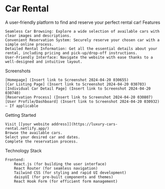 # Car Rental 

A user-friendly platform to find and reserve your perfect rental car!
Features

    Seamless Car Browsing: Explore a wide selection of available cars with clear images and descriptions.
    Convenient Reservation System: Securely reserve your chosen car with a simple online process.
    Detailed Rental Information: Get all the essential details about your rental, including pricing and pick-up/drop-off instructions.
    User-Friendly Interface: Navigate the website with ease thanks to a well-designed and intuitive layout.

Screenshots

    [Homepage] (Insert link to Screenshot 2024-04-20 030655)
    [Car Listing Page] (Insert link to Screenshot 2024-04-20 030703)
    [Individual Car Detail Page] (Insert link to Screenshot 2024-04-20 030740)
    [Reservation Process] (Insert link to Screenshot 2024-04-20 030807)
    [User Profile/Dashboard] (Insert link to Screenshot 2024-04-20 030932) – If applicable

Getting Started

    Visit [[your website address]](https://luxury-cars-rental.netlify.app/)
    Browse the available cars.
    Select your desired car and dates.
    Complete the reservation process.

Technology Stack

    Frontend:
        React.js (for building the user interface)
        React Router (for seamless navigation)
        Tailwind CSS (for styling and rapid UI development)
        daisyUI (for pre-built components and themes)
        React Hook Form (for efficient form management)
